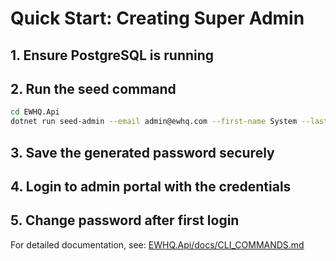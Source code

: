 # Quick Start: Creating Super Admin

## 1. Ensure PostgreSQL is running

## 2. Run the seed command

```bash
cd EWHQ.Api
dotnet run seed-admin --email admin@ewhq.com --first-name System --last-name Administrator
```

## 3. Save the generated password securely

## 4. Login to admin portal with the credentials

## 5. Change password after first login

For detailed documentation, see: [EWHQ.Api/docs/CLI_COMMANDS.md](EWHQ.Api/docs/CLI_COMMANDS.md)